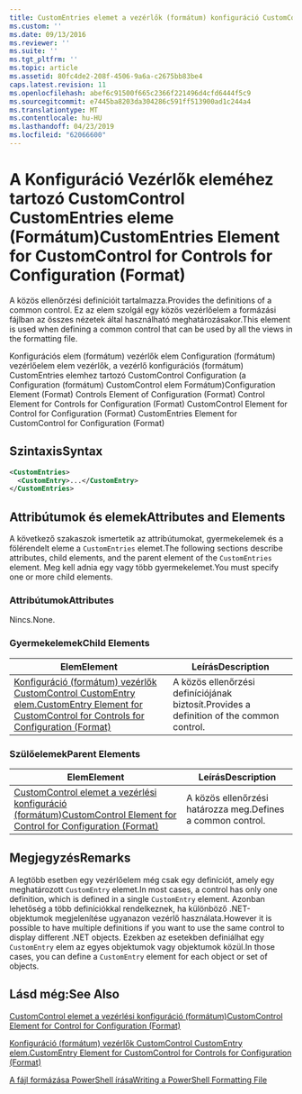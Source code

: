 ```yaml
---
title: CustomEntries elemet a vezérlők (formátum) konfiguráció CustomControl |} A Microsoft Docs
ms.custom: ''
ms.date: 09/13/2016
ms.reviewer: ''
ms.suite: ''
ms.tgt_pltfrm: ''
ms.topic: article
ms.assetid: 80fc4de2-208f-4506-9a6a-c2675bb83be4
caps.latest.revision: 11
ms.openlocfilehash: abef6c91500f665c2366f221496d4cfd6444f5c9
ms.sourcegitcommit: e7445ba8203da304286c591ff513900ad1c244a4
ms.translationtype: MT
ms.contentlocale: hu-HU
ms.lasthandoff: 04/23/2019
ms.locfileid: "62066600"
---
```

# <a name="customentries-element-for-customcontrol-for-controls-for-configuration-format"></a><span data-ttu-id="e57d5-102">A Konfiguráció Vezérlők eleméhez tartozó CustomControl CustomEntries eleme (Formátum)</span><span class="sxs-lookup"><span data-stu-id="e57d5-102">CustomEntries Element for CustomControl for Controls for Configuration (Format)</span></span>

<span data-ttu-id="e57d5-103">A közös ellenőrzési definícióit tartalmazza.</span><span class="sxs-lookup"><span data-stu-id="e57d5-103">Provides the definitions of a common control.</span></span> <span data-ttu-id="e57d5-104">Ez az elem szolgál egy közös vezérlőelem a formázási fájlban az összes nézetek által használható meghatározásakor.</span><span class="sxs-lookup"><span data-stu-id="e57d5-104">This element is used when defining a common control that can be used by all the views in the formatting file.</span></span>

<span data-ttu-id="e57d5-105">Konfigurációs elem (formátum) vezérlők elem Configuration (formátum) vezérlőelem elem vezérlők, a vezérlő konfigurációs (formátum) CustomEntries elemhez tartozó CustomControl Configuration (a Configuration (formátum) CustomControl elem Formátum)</span><span class="sxs-lookup"><span data-stu-id="e57d5-105">Configuration Element (Format) Controls Element of Configuration (Format) Control Element for Controls for Configuration (Format) CustomControl Element for Control for Configuration (Format) CustomEntries Element for CustomControl for Configuration (Format)</span></span>

## <a name="syntax"></a><span data-ttu-id="e57d5-106">Szintaxis</span><span class="sxs-lookup"><span data-stu-id="e57d5-106">Syntax</span></span>

```xml
<CustomEntries>
  <CustomEntry>...</CustomEntry>
</CustomEntries>

```

## <a name="attributes-and-elements"></a><span data-ttu-id="e57d5-107">Attribútumok és elemek</span><span class="sxs-lookup"><span data-stu-id="e57d5-107">Attributes and Elements</span></span>

<span data-ttu-id="e57d5-108">A következő szakaszok ismertetik az attribútumokat, gyermekelemek és a fölérendelt eleme a `CustomEntries` elemet.</span><span class="sxs-lookup"><span data-stu-id="e57d5-108">The following sections describe attributes, child elements, and the parent element of the `CustomEntries` element.</span></span> <span data-ttu-id="e57d5-109">Meg kell adnia egy vagy több gyermekelemet.</span><span class="sxs-lookup"><span data-stu-id="e57d5-109">You must specify one or more child elements.</span></span>

### <a name="attributes"></a><span data-ttu-id="e57d5-110">Attribútumok</span><span class="sxs-lookup"><span data-stu-id="e57d5-110">Attributes</span></span>

<span data-ttu-id="e57d5-111">Nincs.</span><span class="sxs-lookup"><span data-stu-id="e57d5-111">None.</span></span>

### <a name="child-elements"></a><span data-ttu-id="e57d5-112">Gyermekelemek</span><span class="sxs-lookup"><span data-stu-id="e57d5-112">Child Elements</span></span>

|<span data-ttu-id="e57d5-113">Elem</span><span class="sxs-lookup"><span data-stu-id="e57d5-113">Element</span></span>|<span data-ttu-id="e57d5-114">Leírás</span><span class="sxs-lookup"><span data-stu-id="e57d5-114">Description</span></span>|
|-------------|-----------------|
|[<span data-ttu-id="e57d5-115">Konfiguráció (formátum) vezérlők CustomControl CustomEntry elem.</span><span class="sxs-lookup"><span data-stu-id="e57d5-115">CustomEntry Element for CustomControl for Controls for Configuration (Format)</span></span>](./customentry-element-for-customcontrol-for-controls-for-configuration-format.md)|<span data-ttu-id="e57d5-116">A közös ellenőrzési definíciójának biztosít.</span><span class="sxs-lookup"><span data-stu-id="e57d5-116">Provides a definition of the common control.</span></span>|

### <a name="parent-elements"></a><span data-ttu-id="e57d5-117">Szülőelemek</span><span class="sxs-lookup"><span data-stu-id="e57d5-117">Parent Elements</span></span>

|<span data-ttu-id="e57d5-118">Elem</span><span class="sxs-lookup"><span data-stu-id="e57d5-118">Element</span></span>|<span data-ttu-id="e57d5-119">Leírás</span><span class="sxs-lookup"><span data-stu-id="e57d5-119">Description</span></span>|
|-------------|-----------------|
|[<span data-ttu-id="e57d5-120">CustomControl elemet a vezérlési konfiguráció (formátum)</span><span class="sxs-lookup"><span data-stu-id="e57d5-120">CustomControl Element for Control for Configuration (Format)</span></span>](./customcontrol-element-for-control-for-controls-for-configuration-format.md)|<span data-ttu-id="e57d5-121">A közös ellenőrzési határozza meg.</span><span class="sxs-lookup"><span data-stu-id="e57d5-121">Defines a common control.</span></span>|

## <a name="remarks"></a><span data-ttu-id="e57d5-122">Megjegyzés</span><span class="sxs-lookup"><span data-stu-id="e57d5-122">Remarks</span></span>

<span data-ttu-id="e57d5-123">A legtöbb esetben egy vezérlőelem még csak egy definíciót, amely egy meghatározott `CustomEntry` elemet.</span><span class="sxs-lookup"><span data-stu-id="e57d5-123">In most cases, a control has only one definition, which is defined in a single `CustomEntry` element.</span></span> <span data-ttu-id="e57d5-124">Azonban lehetőség a több definíciókkal rendelkeznek, ha különböző .NET-objektumok megjelenítése ugyanazon vezérlő használata.</span><span class="sxs-lookup"><span data-stu-id="e57d5-124">However it is possible to have multiple definitions if you want to use the same control to display different .NET objects.</span></span> <span data-ttu-id="e57d5-125">Ezekben az esetekben definiálhat egy `CustomEntry` elem az egyes objektumok vagy objektumok közül.</span><span class="sxs-lookup"><span data-stu-id="e57d5-125">In those cases, you can define a `CustomEntry` element for each object or set of objects.</span></span>

## <a name="see-also"></a><span data-ttu-id="e57d5-126">Lásd még:</span><span class="sxs-lookup"><span data-stu-id="e57d5-126">See Also</span></span>

[<span data-ttu-id="e57d5-127">CustomControl elemet a vezérlési konfiguráció (formátum)</span><span class="sxs-lookup"><span data-stu-id="e57d5-127">CustomControl Element for Control for Configuration (Format)</span></span>](./customcontrol-element-for-control-for-controls-for-configuration-format.md)

[<span data-ttu-id="e57d5-128">Konfiguráció (formátum) vezérlők CustomControl CustomEntry elem.</span><span class="sxs-lookup"><span data-stu-id="e57d5-128">CustomEntry Element for CustomControl for Controls for Configuration (Format)</span></span>](./customentry-element-for-customcontrol-for-controls-for-configuration-format.md)

[<span data-ttu-id="e57d5-129">A fájl formázása PowerShell írása</span><span class="sxs-lookup"><span data-stu-id="e57d5-129">Writing a PowerShell Formatting File</span></span>](./writing-a-powershell-formatting-file.md)
